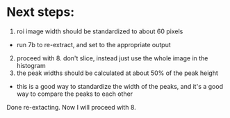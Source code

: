 # Next steps:

1. roi image width should be standardized to about 60 pixels

- run 7b to re-extract, and set to the appropriate output

2. proceed with 8. don't slice, instead just use the whole image in the histogram
3. the peak widths should be calculated at about 50% of the peak height

- this is a good way to standardize the width of the peaks, and it's a good way to compare the peaks to each other

Done re-extacting. Now I will proceed with 8.
